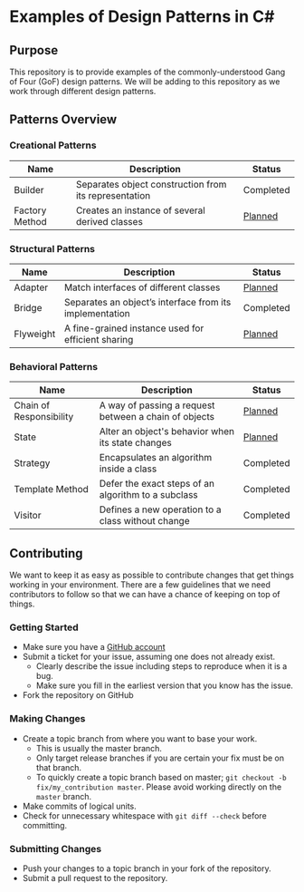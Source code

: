 # Examples of Design Patterns in C&#35;

## Purpose
This repository is to provide examples of the commonly-understood Gang of Four (GoF) design patterns.
We will be adding to this repository as we work through different design patterns.

## Patterns Overview

### Creational Patterns
| Name | Description | Status |
| --- | --- | --- |
| Builder | Separates object construction from its representation | Completed |
| Factory Method | Creates an instance of several derived classes | [Planned](https://github.com/ssiko/design-pattern-examples/issues/5) |
  
### Structural Patterns
| Name | Description | Status |
| --- | --- | --- |
| Adapter | Match interfaces of different classes | [Planned](https://github.com/ssiko/design-pattern-examples/issues/6) |
| Bridge | Separates an object’s interface from its implementation | Completed |
| Flyweight | A fine-grained instance used for efficient sharing | [Planned](https://github.com/ssiko/design-pattern-examples/issues/7) |
  
### Behavioral Patterns
| Name | Description | Status |
| --- | --- | --- |
| Chain of Responsibility | A way of passing a request between a chain of objects | [Planned](https://github.com/ssiko/design-pattern-examples/issues/8) |
| State| Alter an object's behavior when its state changes | [Planned](https://github.com/ssiko/design-pattern-examples/issues/9) |
| Strategy | Encapsulates an algorithm inside a class | Completed |
| Template Method | Defer the exact steps of an algorithm to a subclass | Completed |
| Visitor | Defines a new operation to a class without change | Completed |

## Contributing
We want to keep it as easy as possible to contribute changes that
get things working in your environment. There are a few guidelines that we
need contributors to follow so that we can have a chance of keeping on
top of things.

### Getting Started

* Make sure you have a [GitHub account](https://github.com/signup/free)
* Submit a ticket for your issue, assuming one does not already exist.
  * Clearly describe the issue including steps to reproduce when it is a bug.
  * Make sure you fill in the earliest version that you know has the issue.
* Fork the repository on GitHub

### Making Changes

* Create a topic branch from where you want to base your work.
  * This is usually the master branch.
  * Only target release branches if you are certain your fix must be on that
    branch.
  * To quickly create a topic branch based on master; `git checkout -b
    fix/my_contribution master`. Please avoid working directly on the
    `master` branch.
* Make commits of logical units.
* Check for unnecessary whitespace with `git diff --check` before committing.

### Submitting Changes

* Push your changes to a topic branch in your fork of the repository.
* Submit a pull request to the repository.
